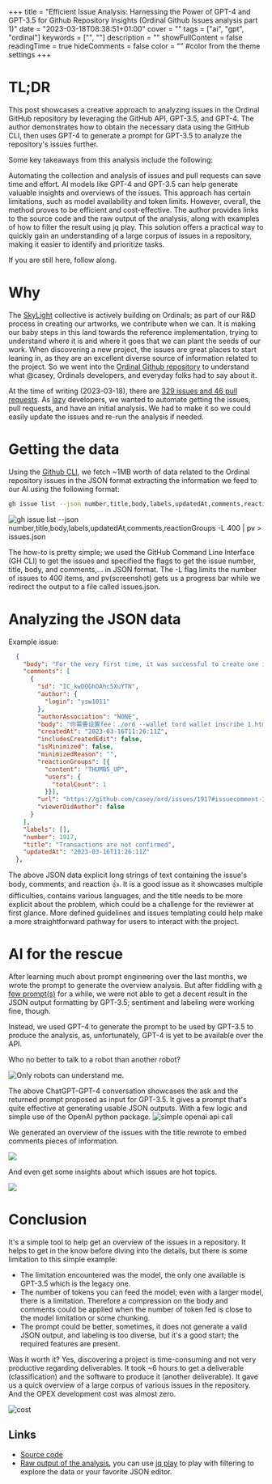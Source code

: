 +++
title = "Efficient Issue Analysis: Harnessing the Power of GPT-4 and GPT-3.5 for Github Repository Insights (Ordinal Github Issues analysis part 1)"
date = "2023-03-18T08:38:51+01:00"
cover = ""
tags = ["ai", "gpt", "ordinal"]
keywords = ["", ""]
description = ""
showFullContent = false
readingTime = true
hideComments = false
color = "" #color from the theme settings
+++

# TL;DR

This post showcases a creative approach to analyzing issues in the Ordinal GitHub repository by leveraging the GitHub API, GPT-3.5, and GPT-4. The author demonstrates how to obtain the necessary data using the GitHub CLI, then uses GPT-4 to generate a prompt for GPT-3.5 to analyze the repository's issues further.

Some key takeaways from this analysis include the following:

Automating the collection and analysis of issues and pull requests can save time and effort.
AI models like GPT-4 and GPT-3.5 can help generate valuable insights and overviews of the issues.
This approach has certain limitations, such as model availability and token limits. However, overall, the method proves to be efficient and cost-effective.
The author provides links to the source code and the raw output of the analysis, along with examples of how to filter the result using jq play. This solution offers a practical way to quickly gain an understanding of a large corpus of issues in a repository, making it easier to identify and prioritize tasks.

If you are still here, follow along.

# Why

The [SkyLight](https://sky-light-sl.com/) collective is actively building on Ordinals; as part of our R&D process in creating our artworks, we contribute when we can.
It is making our baby steps in this land towards the reference implementation, trying to understand where it is and where it goes that we can plant the seeds of our work.
When discovering a new project, the issues are great places to start leaning in, as they are an excellent diverse source of information related to the project.
So we went into the [Ordinal Github repository](https://github.com/casey/ord) to understand what @casey, Ordinals developers, and everyday folks had to say about it.

At the time of writing (2023-03-18), there are [329 issues and 46 pull requests](https://github.com/casey/ord/issues). As [lazy](https://en.wikipedia.org/wiki/Lazy_evaluation) developers, we wanted to automate getting the issues, pull requests, and have an initial analysis. We had to make it so we could easily update the issues and re-run the analysis if needed.

# Getting the data

Using the [Github CLI](https://cli.github.com/), we fetch ~1MB worth of data related to the Ordinal repository issues in the JSON format extracting the information we feed to our AI using the following format:

```bash
gh issue list --json number,title,body,labels,updatedAt,comments,reactionGroups -L 400 > issues.json
```

![gh issue list --json number,title,body,labels,updatedAt,comments,reactionGroups -L 400 | pv > issues.json](/img/posts/analyzing-ordinal-github-issues/2023-03-18-090742_1308x84_scrot.png)

The how-to is pretty simple; we used the GitHub Command Line Interface (GH CLI) to get the issues and specified the flags to get the issue number, title, body, and comments,... in JSON format. The -L flag limits the number of issues to 400 items, and pv(screenshot) gets us a progress bar while we redirect the output to a file called issues.json.

# Analyzing the JSON data

Example issue:
```json
  {
    "body": "For the very first time, it was successful to create one inscription, now transactions are not confirmed, I suspect because of the small fee rate\r\n\r\n<img width=\"557\" alt=\"Снимок экрана 2023-03-11 в 21 30 29\" src=\"https://user-images.githubusercontent.com/53757772/224508408-186dad47-3935-4ad7-8032-5985409a87ff.png\">\r\n\r\n<img width=\"804\" alt=\"Снимок экрана 2023-03-11 в 21 35 40\" src=\"https://user-images.githubusercontent.com/53757772/224508424-16d5f897-0e83-4a04-8c32-73930e2527fe.png\">\r\n\r\nThe balance is completely debited\r\n\r\n<img width=\"563\" alt=\"Снимок экрана 2023-03-11 в 21 36 35\" src=\"https://user-images.githubusercontent.com/53757772/224508755-b202f4e0-dd2e-40cc-bea2-cdd10522bbe8.png\">\r\n\r\n<img width=\"570\" alt=\"Снимок экрана 2023-03-11 в 21 37 04\" src=\"https://user-images.githubusercontent.com/53757772/224508790-e461a21c-8f2e-4a51-962f-cf6171d4b56e.png\">\r\n\r\nhttps://mempool.space/tx/b8d7cd6ba8e2c3387d6c1dfd33ef542ed82aa36425a9a7c2f903a803aaca7015\r\n\r\n\r\n\r\n\r\n\r\nHelp me )",
    "comments": [
      {
        "id": "IC_kwDOGhOAhc5XuYTN",
        "author": {
          "login": "ysw1011"
        },
        "authorAssociation": "NONE",
        "body": "你需要设置fee：./ord --wallet tord wallet inscribe 1.html --fee-rate 6，但是你没有，所以你只能等，有一个清除本地内存池交易的bitcoin cli命令，但是我不建议你用，因为会把你钱包里数据给搞丢。所以你只能等。或者创建一个新钱包，把当前钱包余额转过去 同来产生新的UTXO",
        "createdAt": "2023-03-16T11:26:11Z",
        "includesCreatedEdit": false,
        "isMinimized": false,
        "minimizedReason": "",
        "reactionGroups": [{
          "content": "THUMBS_UP",
          "users": {
            "totalCount": 1
          }}],
        "url": "https://github.com/casey/ord/issues/1917#issuecomment-1471775949",
        "viewerDidAuthor": false
      }
    ],
    "labels": [],
    "number": 1917,
    "title": "Transactions are not confirmed",
    "updatedAt": "2023-03-16T11:26:11Z"
  },
```

The above JSON data explicit long strings of text containing the issue's body, comments, and reaction :+1:.
It is a good issue as it showcases multiple difficulties, contains various languages, and the title needs to be more explicit about the problem, which could be a challenge for the reviewer at first glance. More defined guidelines and issues templating could help make a more straightforward pathway for users to interact with the project.

# AI for the rescue

After learning much about prompt engineering over the last months, we wrote the prompt to generate the overview analysis. But after fiddling with [a few prompt(s)](https://github.com/Magicking/awesome-chatgpt) for a while, we were not able to get a decent result in the JSON output formatting by GPT-3.5; sentiment and labeling were working fine, though.

Instead, we used GPT-4 to generate the prompt to be used by GPT-3.5 to produce the analysis, as, unfortunately, GPT-4 is yet to be available over the API.

Who no better to talk to a robot than another robot?

![Only robots can understand me.](/img/posts/analyzing-ordinal-github-issues/2023-03-18-090255_1180x1594_scrot.png)

The above ChatGPT-GPT-4 conversation showcases the ask and the returned prompt proposed as input for GPT-3.5.
It gives a prompt that's quite effective at generating usable JSON outputs.
With a few logic and simple use of the OpenAI python package.
![simple openai api call](/img/posts/analyzing-ordinal-github-issues/2023-03-18-094526_1579x209_scrot.png)

We generated an overview of the issues with the title rewrote to embed comments pieces of information.

![](/img/posts/analyzing-ordinal-github-issues/2023-03-18-080232_3650x783_scrot.png)

And even get some insights about which issues are hot topics.

![](/img/posts/analyzing-ordinal-github-issues/2023-03-18-090208_1272x258_scrot.png)

# Conclusion

It's a simple tool to help get an overview of the issues in a repository. It helps to get in the know before diving into the details, but there is some limitation to this simple example:
 - The limitation encountered was the model, the only one available is GPT-3.5 which is the legacy one.
 - The number of tokens you can feed the model; even with a larger model, there is a limitation. Therefore a compression on the body and comments could be applied when the number of token fed is close to the model limitation or some chunking.
 - The prompt could be better, sometimes, it does not generate a valid JSON output, and labeling is too diverse, but it's a good start; the required features are present.

Was it worth it? Yes, discovering a project is time-consuming and not very productive regarding deliverables.
It took ~6 hours to get a deliverable (classification) and the software to produce it (another deliverable). It gave us a quick overview of a large corpus of various issues in the repository. And the OPEX development cost was almost zero.

![cost](/img/posts/analyzing-ordinal-github-issues/2023-03-18-090227_857x138_scrot.png)

## Links
  - [Source code](https://github.com/Magicking/openai-issues-analysis/)
  - [Raw output of the analysis](https://github.com/Magicking/openai-issues-analysis/blob/main/classifiedIssue.json), you can use [jq play](https://jqplay.org/s/6w5H0bE1uXi) to play with filtering to explore the data or your favorite JSON editor.
